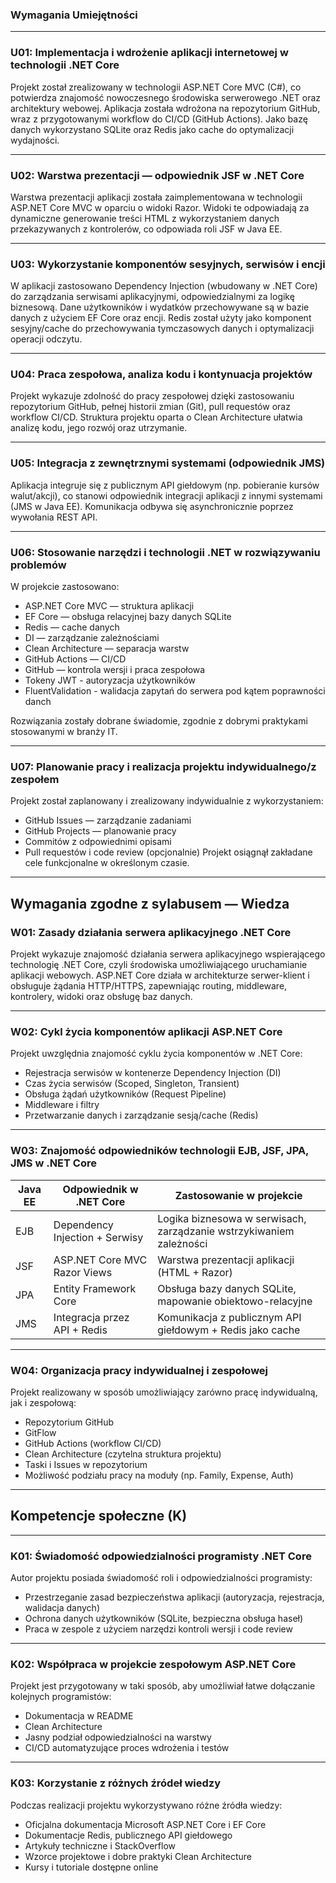 ### Wymagania Umiejętności

---

### U01: Implementacja i wdrożenie aplikacji internetowej w technologii .NET Core

Projekt został zrealizowany w technologii ASP.NET Core MVC (C#), co potwierdza znajomość nowoczesnego środowiska serwerowego .NET oraz architektury webowej. Aplikacja została wdrożona na repozytorium GitHub, wraz z przygotowanymi workflow do CI/CD (GitHub Actions). Jako bazę danych wykorzystano SQLite oraz Redis jako cache do optymalizacji wydajności.

---

### U02: Warstwa prezentacji — odpowiednik JSF w .NET Core

Warstwa prezentacji aplikacji została zaimplementowana w technologii ASP.NET Core MVC w oparciu o widoki Razor. Widoki te odpowiadają za dynamiczne generowanie treści HTML z wykorzystaniem danych przekazywanych z kontrolerów, co odpowiada roli JSF w Java EE.

---

### U03: Wykorzystanie komponentów sesyjnych, serwisów i encji

W aplikacji zastosowano Dependency Injection (wbudowany w .NET Core) do zarządzania serwisami aplikacyjnymi, odpowiedzialnymi za logikę biznesową. Dane użytkowników i wydatków przechowywane są w bazie danych z użyciem EF Core oraz encji. Redis został użyty jako komponent sesyjny/cache do przechowywania tymczasowych danych i optymalizacji operacji odczytu.

---

### U04: Praca zespołowa, analiza kodu i kontynuacja projektów

Projekt wykazuje zdolność do pracy zespołowej dzięki zastosowaniu repozytorium GitHub, pełnej historii zmian (Git), pull requestów oraz workflow CI/CD. Struktura projektu oparta o Clean Architecture ułatwia analizę kodu, jego rozwój oraz utrzymanie.

---

### U05: Integracja z zewnętrznymi systemami (odpowiednik JMS)

Aplikacja integruje się z publicznym API giełdowym (np. pobieranie kursów walut/akcji), co stanowi odpowiednik integracji aplikacji z innymi systemami (JMS w Java EE). Komunikacja odbywa się asynchronicznie poprzez wywołania REST API.

---

### U06: Stosowanie narzędzi i technologii .NET w rozwiązywaniu problemów

W projekcie zastosowano:
- ASP.NET Core MVC — struktura aplikacji
- EF Core — obsługa relacyjnej bazy danych SQLite
- Redis — cache danych
- DI — zarządzanie zależnościami
- Clean Architecture — separacja warstw
- GitHub Actions — CI/CD
- GitHub — kontrola wersji i praca zespołowa
- Tokeny JWT - autoryzacja użytkowników
- FluentValidation - walidacja zapytań do serwera pod kątem poprawności danch

Rozwiązania zostały dobrane świadomie, zgodnie z dobrymi praktykami stosowanymi w branży IT.

---

### U07: Planowanie pracy i realizacja projektu indywidualnego/z zespołem

Projekt został zaplanowany i zrealizowany indywidualnie z wykorzystaniem:
- GitHub Issues — zarządzanie zadaniami
- GitHub Projects — planowanie pracy
- Commitów z odpowiednimi opisami
- Pull requestów i code review (opcjonalnie)
Projekt osiągnął zakładane cele funkcjonalne w określonym czasie.
---


## Wymagania zgodne z sylabusem — Wiedza

### W01: Zasady działania serwera aplikacyjnego .NET Core

Projekt wykazuje znajomość działania serwera aplikacyjnego wspierającego technologię .NET Core, czyli środowiska umożliwiającego uruchamianie aplikacji webowych. ASP.NET Core działa w architekturze serwer-klient i obsługuje żądania HTTP/HTTPS, zapewniając routing, middleware, kontrolery, widoki oraz obsługę baz danych.

---

### W02: Cykl życia komponentów aplikacji ASP.NET Core

Projekt uwzględnia znajomość cyklu życia komponentów w .NET Core:
- Rejestracja serwisów w kontenerze Dependency Injection (DI)
- Czas życia serwisów (Scoped, Singleton, Transient)
- Obsługa żądań użytkowników (Request Pipeline)
- Middleware i filtry
- Przetwarzanie danych i zarządzanie sesją/cache (Redis)

---

### W03: Znajomość odpowiedników technologii EJB, JSF, JPA, JMS w .NET Core

| Java EE | Odpowiednik w .NET Core | Zastosowanie w projekcie |
|---------|-------------------------|--------------------------|
|EJB|Dependency Injection + Serwisy|Logika biznesowa w serwisach, zarządzanie wstrzykiwaniem zależności|
|JSF|ASP.NET Core MVC Razor Views|Warstwa prezentacji aplikacji (HTML + Razor)|
|JPA|Entity Framework Core|Obsługa bazy danych SQLite, mapowanie obiektowo-relacyjne|
|JMS|Integracja przez API + Redis|Komunikacja z publicznym API giełdowym + Redis jako cache |

---

### W04: Organizacja pracy indywidualnej i zespołowej

Projekt realizowany w sposób umożliwiający zarówno pracę indywidualną, jak i zespołową:
- Repozytorium GitHub
- GitFlow
- GitHub Actions (workflow CI/CD)
- Clean Architecture (czytelna struktura projektu)
- Taski i Issues w repozytorium
- Możliwość podziału pracy na moduły (np. Family, Expense, Auth)

---

## Kompetencje społeczne (K)

---

### K01: Świadomość odpowiedzialności programisty .NET Core

Autor projektu posiada świadomość roli i odpowiedzialności programisty:
- Przestrzeganie zasad bezpieczeństwa aplikacji (autoryzacja, rejestracja, walidacja danych)
- Ochrona danych użytkowników (SQLite, bezpieczna obsługa haseł)
- Praca w zespole z użyciem narzędzi kontroli wersji i code review

---

### K02: Współpraca w projekcie zespołowym ASP.NET Core

Projekt jest przygotowany w taki sposób, aby umożliwiał łatwe dołączanie kolejnych programistów:
- Dokumentacja w README
- Clean Architecture
- Jasny podział odpowiedzialności na warstwy
- CI/CD automatyzujące proces wdrożenia i testów

---

### K03: Korzystanie z różnych źródeł wiedzy

Podczas realizacji projektu wykorzystywano różne źródła wiedzy:
- Oficjalna dokumentacja Microsoft ASP.NET Core i EF Core
- Dokumentacje Redis, publicznego API giełdowego
- Artykuły techniczne i StackOverflow
- Wzorce projektowe i dobre praktyki Clean Architecture
- Kursy i tutoriale dostępne online
